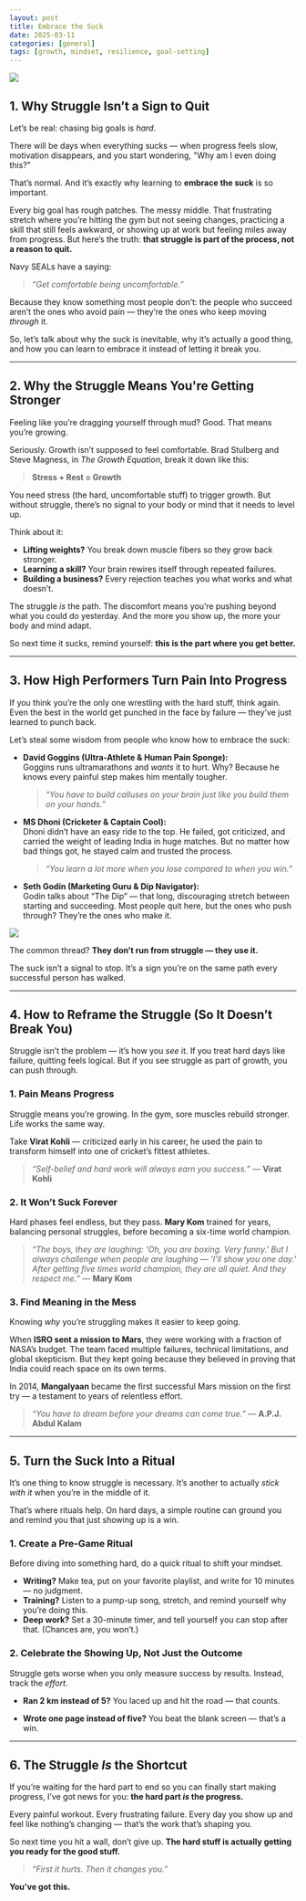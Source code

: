 ```yaml
---
layout: post  
title: Embrace the Suck  
date: 2025-03-11  
categories: [general]  
tags: [growth, mindset, resilience, goal-setting]  
---
```


![](https://i.imgur.com/EVwG2k6.jpeg)



## 1. Why Struggle Isn’t a Sign to Quit

Let’s be real: chasing big goals is *hard*.  

There will be days when everything sucks — when progress feels slow, motivation disappears, and you start wondering, "Why am I even doing this?"  

That’s normal. And it’s exactly why learning to **embrace the suck** is so important.  

Every big goal has rough patches. The messy middle. That frustrating stretch where you’re hitting the gym but not seeing changes, practicing a skill that still feels awkward, or showing up at work but feeling miles away from progress. But here’s the truth: **that struggle is part of the process, not a reason to quit.**  

Navy SEALs have a saying:  

> *“Get comfortable being uncomfortable.”*  

Because they know something most people don’t: the people who succeed aren’t the ones who avoid pain — they’re the ones who keep moving *through* it.  

So, let’s talk about why the suck is inevitable, why it’s actually a good thing, and how you can learn to embrace it instead of letting it break you.  

---



## 2. Why the Struggle Means You're Getting Stronger

Feeling like you’re dragging yourself through mud? Good. That means you’re growing.  

Seriously. Growth isn’t supposed to feel comfortable. Brad Stulberg and Steve Magness, in *The Growth Equation*, break it down like this:  

> **Stress + Rest = Growth**  

You need stress (the hard, uncomfortable stuff) to trigger growth. But without struggle, there’s no signal to your body or mind that it needs to level up.  

Think about it:  

- **Lifting weights?** You break down muscle fibers so they grow back stronger.  
- **Learning a skill?** Your brain rewires itself through repeated failures.  
- **Building a business?** Every rejection teaches you what works and what doesn’t.  

The struggle *is* the path. The discomfort means you’re pushing beyond what you could do yesterday. And the more you show up, the more your body and mind adapt.  

So next time it sucks, remind yourself: **this is the part where you get better.**  

---



## 3. How High Performers Turn Pain Into Progress

If you think you’re the only one wrestling with the hard stuff, think again. Even the best in the world get punched in the face by failure — they’ve just learned to punch back.  

Let’s steal some wisdom from people who know how to embrace the suck:  

- **David Goggins (Ultra-Athlete & Human Pain Sponge):**  
  Goggins runs ultramarathons and *wants* it to hurt. Why? Because he knows every painful step makes him mentally tougher.  
  > *“You have to build calluses on your brain just like you build them on your hands.”*  

- **MS Dhoni (Cricketer & Captain Cool):**  
  Dhoni didn’t have an easy ride to the top. He failed, got criticized, and carried the weight of leading India in huge matches. But no matter how bad things got, he stayed calm and trusted the process.  
  > *“You learn a lot more when you lose compared to when you win.”*  

- **Seth Godin (Marketing Guru & Dip Navigator):**  
  Godin talks about “The Dip” — that long, discouraging stretch between starting and succeeding. Most people quit here, but the ones who push through? They’re the ones who make it.  

![](https://i.imgur.com/M3YZ6BX.png)

The common thread? **They don’t run from struggle — they use it.**  

The suck isn’t a signal to stop. It’s a sign you’re on the same path every successful person has walked.  



---



## 4. How to Reframe the Struggle (So It Doesn’t Break You)

Struggle isn’t the problem — it’s how you *see* it. If you treat hard days like failure, quitting feels logical. But if you see struggle as part of growth, you can push through.  

### **1. Pain Means Progress**  
Struggle means you’re growing. In the gym, sore muscles rebuild stronger. Life works the same way.  

Take **Virat Kohli** — criticized early in his career, he used the pain to transform himself into one of cricket’s fittest athletes.  
> _“Self-belief and hard work will always earn you success.”_ — **Virat Kohli**  

### **2. It Won’t Suck Forever**  
Hard phases feel endless, but they pass. **Mary Kom** trained for years, balancing personal struggles, before becoming a six-time world champion.  
> _“The boys, they are laughing: 'Oh, you are boxing. Very funny.' But I always challenge when people are laughing — 'I'll show you one day.' After getting five times world champion, they are all quiet. And they respect me.”_ — **Mary Kom**  

### **3. Find Meaning in the Mess**  
Knowing *why* you’re struggling makes it easier to keep going.  

When **ISRO sent a mission to Mars**, they were working with a fraction of NASA’s budget. The team faced multiple failures, technical limitations, and global skepticism. But they kept going because they believed in proving that India could reach space on its own terms.  

In 2014, **Mangalyaan** became the first successful Mars mission on the first try — a testament to years of relentless effort.  

> *“You have to dream before your dreams can come true.”* — **A.P.J. Abdul Kalam**  



---



## 5. Turn the Suck Into a Ritual

It’s one thing to know struggle is necessary. It’s another to actually *stick with it* when you’re in the middle of it.  

That’s where rituals help. On hard days, a simple routine can ground you and remind you that just showing up is a win.  

### **1. Create a Pre-Game Ritual**  
Before diving into something hard, do a quick ritual to shift your mindset.  

- **Writing?** Make tea, put on your favorite playlist, and write for 10 minutes — no judgment.  
- **Training?** Listen to a pump-up song, stretch, and remind yourself why you’re doing this.  
- **Deep work?** Set a 30-minute timer, and tell yourself you can stop after that. (Chances are, you won’t.)  

### **2. Celebrate the Showing Up, Not Just the Outcome**  
Struggle gets worse when you only measure success by results. Instead, track the *effort*.  

- **Ran 2 km instead of 5?** You laced up and hit the road — that counts.  

- **Wrote one page instead of five?** You beat the blank screen — that’s a win.  

  

---



## 6. The Struggle *Is* the Shortcut

If you’re waiting for the hard part to end so you can finally start making progress, I’ve got news for you: **the hard part *is* the progress.**  

Every painful workout. Every frustrating failure. Every day you show up and feel like nothing’s changing — that’s the work that’s shaping you.  

So next time you hit a wall, don’t give up. **The hard stuff is actually getting you ready for the good stuff.**  

> _“First it hurts. Then it changes you.”_  

**You've got this.**  
